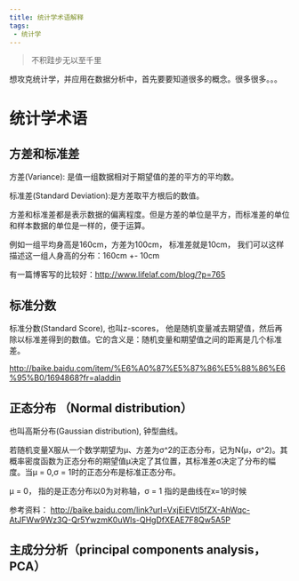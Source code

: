 ```yaml
---
title: 统计学术语解释
tags:
 - 统计学
---
```

> 不积跬步无以至千里

想攻克统计学，并应用在数据分析中，首先要要知道很多的概念。很多很多。。。

# 统计学术语


## 方差和标准差

方差(Variance): 是值一组数据相对于期望值的差的平方的平均数。

标准差(Standard Deviation):是方差取平方根后的数值。

方差和标准差都是表示数据的偏离程度。但是方差的单位是平方，而标准差的单位和样本数据的单位是一样的，便于运算。

例如一组平均身高是160cm，方差为100cm， 标准差就是10cm， 我们可以这样描述这一组人身高的分布：160cm +- 10cm

有一篇博客写的比较好：http://www.lifelaf.com/blog/?p=765

## 标准分数

标准分数(Standard Score), 也叫z-scores， 他是随机变量减去期望值，然后再除以标准差得到的数值。它的含义是：随机变量和期望值之间的距离是几个标准差。

http://baike.baidu.com/item/%E6%A0%87%E5%87%86%E5%88%86%E6%95%B0/1694868?fr=aladdin

## 正态分布 （Normal distribution）

也叫高斯分布(Gaussian distribution),  钟型曲线。

若随机变量X服从一个数学期望为μ、方差为σ^2的正态分布，记为N(μ，σ^2)。其概率密度函数为正态分布的期望值μ决定了其位置，其标准差σ决定了分布的幅度。当μ = 0,σ = 1时的正态分布是标准正态分布。

μ = 0， 指的是正态分布以0为对称轴，σ = 1 指的是曲线在x=1的时候

参考资料：
http://baike.baidu.com/link?url=VxjEiEVtl5fZX-AhWqc-AtJFWw9Wz3Q-Qr5YwzmK0uWls-QHgDfXEAE7F8Qw5A5P

## 主成分分析（principal components analysis，PCA）
